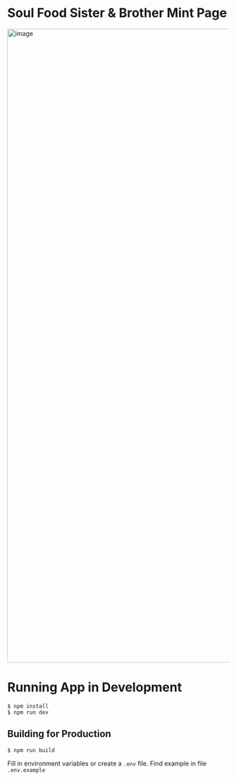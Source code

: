 # Soul Food Sister & Brother Mint Page

<img width="1436" alt="image" src="https://user-images.githubusercontent.com/7231716/168091160-891b8fd7-a618-4a9a-a0ca-887b2cc1dcf8.png">

# Running App in Development
```shell
$ npm install
$ npm run dev
```

## Building for Production
```shell
$ npm run build
```

Fill in environment variables or create a `.env` file. Find example in file `.env.example`
